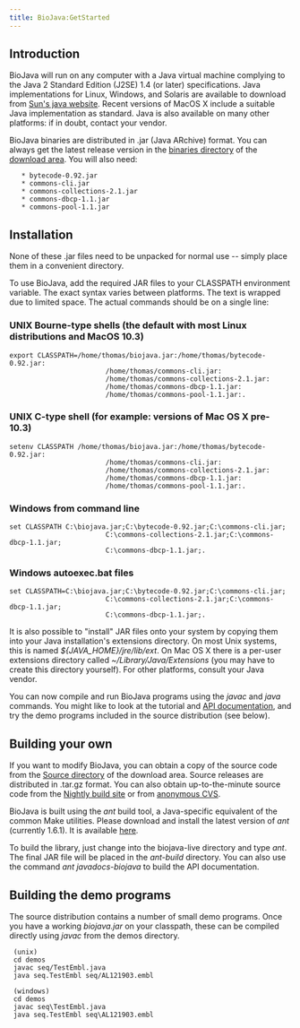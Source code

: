 ```yaml
---
title: BioJava:GetStarted
---
```


Introduction
------------

BioJava will run on any computer with a Java virtual machine complying
to the Java 2 Standard Edition (J2SE) 1.4 (or later) specifications.
Java implementations for Linux, Windows, and Solaris are available to
download from [Sun's java website](http://java.sun.com). Recent versions
of MacOS X include a suitable Java implementation as standard. Java is
also available on many other platforms: if in doubt, contact your
vendor.

BioJava binaries are distributed in .jar (Java ARchive) format. You can
always get the latest release version in the [binaries
directory](http://www.biojava.org/download/binaries) of the [download
area](http://www.biojava.org/download). You will also need:

`   * bytecode-0.92.jar`  
`   * commons-cli.jar`  
`   * commons-collections-2.1.jar`  
`   * commons-dbcp-1.1.jar`  
`   * commons-pool-1.1.jar`

Installation
------------

None of these .jar files need to be unpacked for normal use -- simply
place them in a convenient directory.

To use BioJava, add the required JAR files to your CLASSPATH environment
variable. The exact syntax varies between platforms. The text is wrapped
due to limited space. The actual commands should be on a single line:

### UNIX Bourne-type shells (the default with most Linux distributions and MacOS 10.3)

`export CLASSPATH=/home/thomas/biojava.jar:/home/thomas/bytecode-0.92.jar:`  
`                        /home/thomas/commons-cli.jar:`  
`                        /home/thomas/commons-collections-2.1.jar:`  
`                        /home/thomas/commons-dbcp-1.1.jar:`  
`                        /home/thomas/commons-pool-1.1.jar:.`

### UNIX C-type shell (for example: versions of Mac OS X pre-10.3)

`setenv CLASSPATH /home/thomas/biojava.jar:/home/thomas/bytecode-0.92.jar:`  
`                        /home/thomas/commons-cli.jar:`  
`                        /home/thomas/commons-collections-2.1.jar:`  
`                        /home/thomas/commons-dbcp-1.1.jar:`  
`                        /home/thomas/commons-pool-1.1.jar:.`

### Windows from command line

`set CLASSPATH C:\biojava.jar;C:\bytecode-0.92.jar;C:\commons-cli.jar;`  
`                        C:\commons-collections-2.1.jar;C:\commons-dbcp-1.1.jar;`  
`                        C:\commons-dbcp-1.1.jar;.`

### Windows autoexec.bat files

`set CLASSPATH=C:\biojava.jar;C:\bytecode-0.92.jar;C:\commons-cli.jar;`  
`                        C:\commons-collections-2.1.jar;C:\commons-dbcp-1.1.jar;`  
`                        C:\commons-dbcp-1.1.jar;.`

It is also possible to "install" JAR files onto your system by copying
them into your Java installation's extensions directory. On most Unix
systems, this is named *${JAVA\_HOME}/jre/lib/ext*. On Mac OS X there is
a per-user extensions directory called *~/Library/Java/Extensions* (you
may have to create this directory yourself). For other platforms,
consult your Java vendor.

You can now compile and run BioJava programs using the *javac* and
*java* commands. You might like to look at the tutorial and [API
documentation](http://www.biojava.org/docs/api/index.html), and try the
demo programs included in the source distribution (see below).

Building your own
-----------------

If you want to modify BioJava, you can obtain a copy of the source code
from the [Source directory](http://www.biojava.org/download/source) of
the download area. Source releases are distributed in .tar.gz format.
You can also obtain up-to-the-minute source code from the [Nightly build
site](http://www.derkholm.net) or from [anonymous
CVS](http://cvs.biojava.org).

BioJava is built using the *ant* build tool, a Java-specific equivalent
of the common Make utilities. Please download and install the latest
version of *ant* (currently 1.6.1). It is available
[here](http://ant.apache.org).

To build the library, just change into the biojava-live directory and
type *ant*. The final JAR file will be placed in the *ant-build*
directory. You can also use the command *ant javadocs-biojava* to build
the API documentation.

Building the demo programs
--------------------------

The source distribution contains a number of small demo programs. Once
you have a working *biojava.jar* on your classpath, these can be
compiled directly using *javac* from the demos directory.

` (unix)`  
` cd demos`  
` javac seq/TestEmbl.java`  
` java seq.TestEmbl seq/AL121903.embl`  
` `  
` (windows)`  
` cd demos`  
` javac seq\TestEmbl.java`  
` java seq.TestEmbl seq\AL121903.embl`
